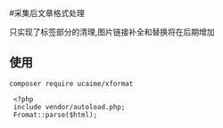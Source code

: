 #采集后文章格式处理

只实现了标签部分的清理,图片链接补全和替换将在后期增加

## 使用

    composer require ucaime/xformat

```
 <?php
 include vendor/autoload.php;
 Fromat::parse($html);
```
